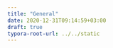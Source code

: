 ```yaml
---
title: "General"
date: 2020-12-31T09:14:59+03:00
draft: true
typora-root-url: ../../static
---
```


